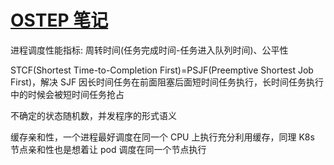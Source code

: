 # [OSTEP 笔记](/2023/08/ostep_note.md)

进程调度性能指标: 周转时间(任务完成时间-任务进入队列时间)、公平性

STCF(Shortest Time-to-Completion First)=PSJF(Preemptive Shortest Job First)，解决 SJF 因长时间任务在前面阻塞后面短时间任务执行，长时间任务执行中的时候会被短时间任务抢占

不确定的状态随机数，并发程序的形式语义

缓存亲和性，一个进程最好调度在同一个 CPU 上执行充分利用缓存，同理 K8s 节点亲和性也是想着让 pod 调度在同一个节点执行
